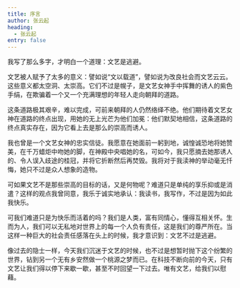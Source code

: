 ```yaml
---
title: 序言
author: 张云起
heading:
  - 张云起
entry: false
---
```


我写了那么多字，才明白一个道理：文艺是逃避。

文艺被人赋予了太多的意义：譬如说“文以载道”，譬如说为改良社会而文艺云云。这些意义都太空洞、太崇高。它们不过是幌子，是文艺女神手中挥舞的诱人的紫色手绢，在欺骗着一个又一个充满理想的年轻人走向朝拜的道路。

这条道路极其艰辛，难以完成，可前来朝拜的人仍然络绎不绝。他们期待着文艺女神在道路的终点出现，用她的无上光芒为他们加冕：他们默契地相信，这条道路的终点真实存在，因为它看上去是那么的崇高而诱人。

我也曾是一个文艺女神的忠实信徒。我愿意在她面前一躬到地，诚惶诚恐地将她赞美，在千万蜡炬中吻她的脚，在神殿中央唱她的名，可如今，我只愿摘去她那诱人的、令人误入歧途的桂冠，并将它折断然后再焚毁。我将对于我渎神的举动毫无忏悔，她只不过是众人想象的造物。

可如果文艺不是那些崇高的目标的话，又是何物呢？难道只是单纯的享乐抑或是消遣？这样的观点我曾同意，我乐于诚实地承认：我读书，我写作，不过是因为如此我快乐。

可我们难道只是为快乐而活着的吗？我们是人类，富有同情心，懂得互相关怀。生而为人，我们可以无私地对世界上的每一个人负有责任，这是我们的尊严所在。当这样一种巨大的社会责任感落在头上的时候，我才意识到：文艺不过是逃避。

像过去的隐士一样，今天我们沉迷于文艺的时候，也不过是想暂时抛下这个纷繁的世界，钻到另一个无有乡安然做一个桃源之梦而已。在科技不断向前的今天，只有文艺让我们得以停下来歇一歇，甚至不时回望一下过去。唯有文艺，给我们以慰藉。
